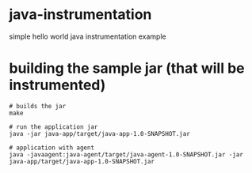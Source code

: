 # java-instrumentation
simple hello world java instrumentation example


# building the sample jar (that will be instrumented)
```
# builds the jar
make
```


```
# run the application jar
java -jar java-app/target/java-app-1.0-SNAPSHOT.jar
```


```
# application with agent
java -javaagent:java-agent/target/java-agent-1.0-SNAPSHOT.jar -jar java-app/target/java-app-1.0-SNAPSHOT.jar
```
